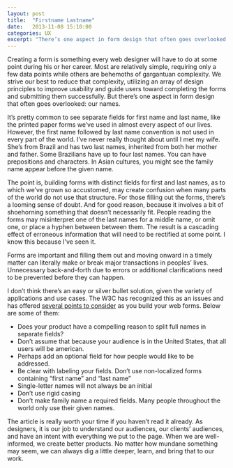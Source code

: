 ```yaml
---
layout: post
title:  "Firstname Lastname"
date:   2013-11-08 15:10:00
categories: UX
excerpt: "There’s one aspect in form design that often goes overlooked: our names."
---
```


<div class="body-copy wrap">
<p>Creating a form is something every web designer will have to do at some point during his or her career. Most are relatively simple, requiring only a few data points while others are behemoths of gargantuan complexity. We strive our best to reduce that complexity, utilizing an array of design principles to improve usability and guide users toward completing the forms and submitting them successfully. But there’s one aspect in form design that often goes overlooked: our names. </p>

<p>It’s pretty common to see separate fields for first name and last name, like the printed paper forms we’ve used in almost every aspect of our lives. However, the first name followed by last name convention is not used in every part of the world. I’ve never really thought about until I met my wife. She’s from Brazil and has two last names, inherited from both her mother and father. Some Brazilians have up to four last names. You can have prepositions and characters. In Asian cultures, you might see the family name appear before the given name.</p>

<p>The point is, building forms with distinct fields for first and last names, as to which we’ve grown so accustomed, may create confusion when many parts of the world do not use that structure. For those filling out the forms, there’s a looming sense of doubt. And for good reason, because it involves a bit of shoehorning something that doesn’t necessarily fit. People reading the forms may misinterpret one of the last names for a middle name, or omit one, or place a hyphen between between them. The result is a cascading effect of erroneous information that will need to be rectified at some point. I know this because I’ve seen it. </p>

<p>Forms are important and filling them out and moving onward in a timely matter can literally make or break major transactions in peoples’ lives. Unnecessary back-and-forth due to errors or additional clarifications need to be prevented before they can happen. </p>

<p>I don’t think there’s an easy or silver bullet solution, given the variety of applications and use cases. The W3C has recognized this as an issues and has offered <a href="http://www.w3.org/International/questions/qa-personal-names">several points to consider</a> as you build your web forms. Below are some of them:</p>

<ul>
<li>Does your product have a compelling reason to split full names in separate fields?</li> 
<li>Don’t assume that because your audience is in the United States, that all users will be american.</li>
<li>Perhaps add an optional field for how people would like to be addressed. </li>
<li>Be clear with labeling your fields. Don’t use non-localized forms containing “first name” and “last name”</li>
<li>Single-letter names will not always be an initial</li>
<li>Don’t use rigid casing</li>
<li>Don’t make family name a required fields. Many people throughout the world only use their given names. </li>
</ul>

<p>The article is really worth your time if you haven’t read it already. As designers, it is our job to understand our audiences, our clients’ audiences, and have an intent with everything we put to the page. When we are well-informed, we create better products. No matter how mundane something may seem, we can always dig a little deeper, learn, and bring that to our work.</p>
</div>